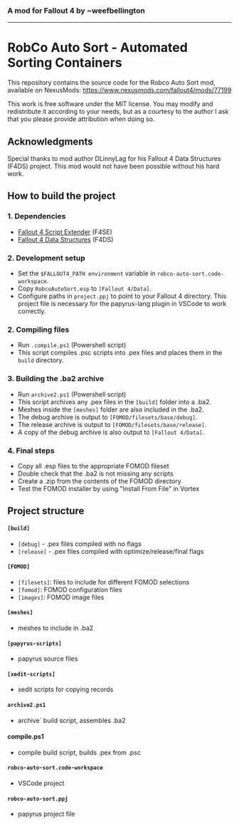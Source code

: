 ### A mod for Fallout 4 by ~weefbellington
---
# RobCo Auto Sort - Automated Sorting Containers

This repository contains the source code for the Robco Auto Sort mod, available on NexusMods: https://www.nexusmods.com/fallout4/mods/77199

This work is free software under the MIT license. You may modify and redistribute it according to your needs, but as a courtesy to the author I ask that you please provide attribution when doing so.

## Acknowledgments

Special thanks to mod author DLinnyLag for his Fallout 4 Data Structures (F4DS) project. This mod would not have been possible without his hard work.

## How to build the project
### 1. Dependencies
- [Fallout 4 Script Extender](https://www.nexusmods.com/fallout4/mods/42147) (F4SE)
- [Fallout 4 Data Structures](https://www.nexusmods.com/fallout4/mods/53089?tab=files&file_id=245583&nmm=1) (F4DS)
### 2. Development setup
- Set the `$FALLOUT4_PATH environment` variable in `robco-auto-sort.code-workspace`.
- Copy `RobcoAutoSort.esp` to `[Fallout 4/Data]`.
- Configure paths in `project.ppj` to point to your Fallout 4 directory. This project file is necessary for the papyrus-lang plugin in VSCode to work correctly.
### 2. Compiling files
- Run `.compile.ps1` (Powershell script)
- This script compiles .psc scripts into .pex files and places them in the `build` directory.
### 3. Building the .ba2 archive
- Run `archive2.ps1` (Powershell script)
- This script archives any .pex files in the `[build]` folder into a .ba2.
- Meshes inside the `[meshes]` folder are also included in the .ba2.
- The debug archive is output to `[FOMOD/filesets/base/debug]`.
- The release archive is output to `[FOMOD/filesets/base/release]`.
- A copy of the debug archive is also output to `[Fallout 4/Data]`.
### 4. Final steps
- Copy all .esp files to the appropriate FOMOD fileset
- Double check that the .ba2 is not missing any scripts
- Create a .zip from the contents of the FOMOD directory
- Test the FOMOD installer by using "Install From File" in Vortex
## Project structure
#### `[build]`
- `[debug]` - .pex files compiled with no flags
- `[release]` - .pex files compiled with optimize/release/final flags
#### `[FOMOD]`
- `[filesets]`: files to include for different FOMOD selections
- `[fomod]`: FOMOD configuration files
- `[images]`: FOMOD image files
#### `[meshes]`
- meshes to include in .ba2
#### `[papyrus-scripts]`
- papyrus source files
#### `[xedit-scripts]`
- xedit scripts for copying records
#### `archive2.ps1`
- archive` build script, assembles .ba2
#### compile.ps1
- compile build script, builds .pex from .psc
#### `robco-auto-sort.code-workspace`
- VSCode project
#### `robco-auto-sort.ppj`
- papyrus project file
